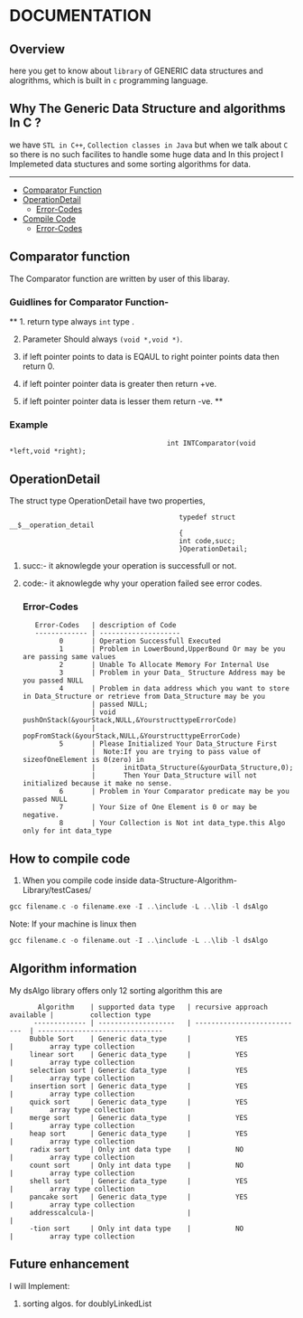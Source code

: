#	DOCUMENTATION

## Overview
here you get to know about `library` of GENERIC data structures and alogrithms, which is built in `c` programming language.

## Why The Generic Data Structure and algorithms In C ?
we have `STL in C++`, `Collection classes in Java` but when we talk about `C` so there is no such facilites to handle some huge data and In this project I Implemeted data stuctures and some sorting algorithms for data.

***
* [Comparator Function](#comparator-function)
* [OperationDetail](#error)
  * [Error-Codes](#error-codes)
* [Compile Code](#how-to-compile-code)
  * [Error-Codes](#error-codes)
                          
   
## Comparator function
The Comparator function are written by user of this libaray.
### Guidlines for Comparator Function-
** 1. return type always `int` type .

2. Parameter Should always `(void *,void *)`.

3. if left pointer points to data is EQAUL to right pointer points data then
return 0.

4. if left pointer pointer data is greater then return +ve.

5. if left pointer pointer data is lesser them return -ve. **

### Example
                                           int INTComparator(void *left,void *right);

## OperationDetail

The struct type OperationDetail have two properties,

                                              typedef struct __$__operation_detail
                                              {
                                              int code,succ;
                                              }OperationDetail;

1. succ:-
      it aknowlegde your operation is successfull or not.

2. code:-
      it aknowlegde why your operation failed see error codes.

    ### Error-Codes
          Error-Codes   | description of Code
          ------------- | --------------------
                0       | Operation Successfull Executed
                1       | Problem in LowerBound,UpperBound Or may be you are passing same values
                2       | Unable To Allocate Memory For Internal Use
                3       | Problem in your Data_ Structure Address may be you passed NULL
                4       | Problem in data address which you want to store in Data_Structure or retrieve from Data_Structure may be you
                        | passed NULL;
                        | void pushOnStack(&yourStack,NULL,&YourstructtypeErrorCode)
                        | popFromStack(&yourStack,NULL,&YourstructtypeErrorCode)
                5       | Please Initialized Your Data_Structure First
                        |  Note:If you are trying to pass value of sizeofOneElement is 0(zero) in 
                        |       initData_Structure(&yourData_Structure,0);
                        |       Then Your Data_Structure will not initialized because it make no sense.
                6       | Problem in Your Comparator predicate may be you passed NULL
                7       | Your Size of One Element is 0 or may be negative.
                8       | Your Collection is Not int data_type.this Algo only for int data_type
    	

## How to compile code
1. When you compile code inside data-Structure-Algorithm-Library/testCases/
``` c
gcc filename.c -o filename.exe -I ..\include -L ..\lib -l dsAlgo
```
Note: If your machine is linux then
``` c
gcc filename.c -o filename.out -I ..\include -L ..\lib -l dsAlgo
```
## Algorithm information
My dsAlgo library offers only 12 sorting algorithm this are

 
           Algorithm    | supported data type   | recursive approach available |         collection type
          ------------- | -------------------   | ---------------------------  | -------------------------------
         Bubble Sort    | Generic data_type     |           YES                |         array type collection
         linear sort    | Generic data_type     |           YES                |         array type collection
         selection sort | Generic data_type     |           YES                |         array type collection
         insertion sort | Generic data_type     |           YES                |         array type collection
         quick sort     | Generic data_type     |           YES                |         array type collection
         merge sort     | Generic data_type     |           YES                |         array type collection
         heap sort      | Generic data_type     |           YES                |         array type collection
         radix sort     | Only int data type    |           NO                 |         array type collection
         count sort     | Only int data type    |           NO                 |         array type collection
         shell sort     | Generic data_type     |           YES                |         array type collection
         pancake sort   | Generic data_type     |           YES                |         array type collection
         addresscalcula-|                       |                              |
         -tion sort     | Only int data type    |           NO                 |         array type collection   


## Future enhancement
I will Implement:
1) sorting algos. for doublyLinkedList